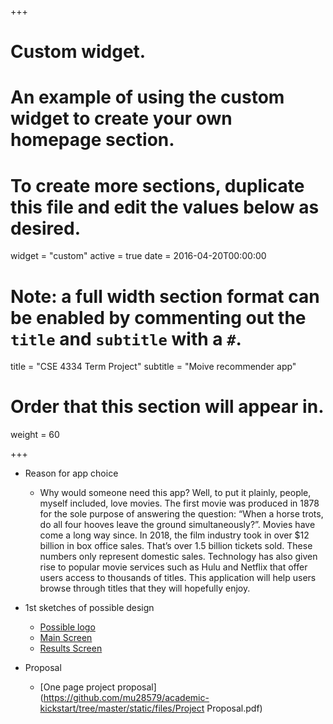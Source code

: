 +++
# Custom widget.
# An example of using the custom widget to create your own homepage section.
# To create more sections, duplicate this file and edit the values below as desired.
widget = "custom"
active = true
date = 2016-04-20T00:00:00
# Note: a full width section format can be enabled by commenting out the `title` and `subtitle` with a `#`.
title = "CSE 4334 Term Project"
subtitle = "Moive recommender app"

# Order that this section will appear in.
weight = 60

+++

* Reason for app choice
  * Why would someone need this app? Well, to put it plainly, people, myself included, love movies. The first movie was produced in 1878 for the sole purpose of answering the question: “When a horse trots, do all four hooves leave the ground simultaneously?”.  Movies have come a long way since. In 2018, the film industry took in over $12 billion in box office sales. That’s over 1.5 billion tickets sold. These numbers only represent domestic sales. Technology has also given rise to popular movie services such as Hulu and Netflix that offer users access to thousands of titles. This application will help users browse through titles that they will hopefully enjoy. 

* 1st sketches of possible design
  * [Possible logo](https://github.com/mu28579/academic-kickstart/tree/master/static/img/icon.png)
  * [Main Screen](https://github.com/mu28579/academic-kickstart/tree/master/static/img/main_screen.png)
  * [Results Screen](https://github.com/mu28579/academic-kickstart/tree/master/static/img/results_screen.png)
  
* Proposal
  * [One page project proposal](https://github.com/mu28579/academic-kickstart/tree/master/static/files/Project Proposal.pdf)
